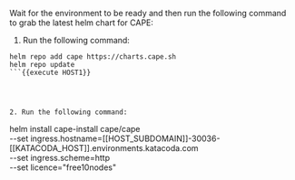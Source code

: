 
Wait for the environment to be ready and then run the following command to grab the latest helm chart for CAPE:

1. Run the following command:
  ```
  helm repo add cape https://charts.cape.sh
  helm repo update
  ```{{execute HOST1}} 




2. Run the following command:
  ```
  helm install cape-install cape/cape \
  --set ingress.hostname=[[HOST_SUBDOMAIN]]-30036-[[KATACODA_HOST]].environments.katacoda.com \
  --set ingress.scheme=http \
  --set licence="free10nodes"
  ```{{execute HOST1}}

